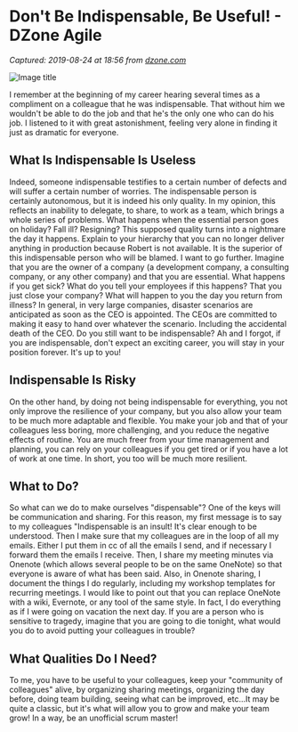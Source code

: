 # Don't Be Indispensable, Be Useful! - DZone Agile

_Captured: 2019-08-24 at 18:56 from [dzone.com](https://dzone.com/articles/dont-be-indispensable-be-useful?edition=520325&utm_source=Daily%20Digest&utm_medium=email&utm_campaign=Daily%20Digest%202019-08-24)_

![Image title](https://cdn.pixabay.com/photo/2016/11/08/05/20/adventure-1807524_1280.jpg)

I remember at the beginning of my career hearing several times as a compliment on a colleague that he was indispensable. That without him we wouldn't be able to do the job and that he's the only one who can do his job. I listened to it with great astonishment, feeling very alone in finding it just as dramatic for everyone.

## What Is Indispensable Is Useless

Indeed, someone indispensable testifies to a certain number of defects and will suffer a certain number of worries. The indispensable person is certainly autonomous, but it is indeed his only quality. In my opinion, this reflects an inability to delegate, to share, to work as a team, which brings a whole series of problems. What happens when the essential person goes on holiday? Fall ill? Resigning? This supposed quality turns into a nightmare the day it happens. Explain to your hierarchy that you can no longer deliver anything in production because Robert is not available. It is the superior of this indispensable person who will be blamed. I want to go further. Imagine that you are the owner of a company (a development company, a consulting company, or any other company) and that you are essential. What happens if you get sick? What do you tell your employees if this happens? That you just close your company? What will happen to you the day you return from illness? In general, in very large companies, disaster scenarios are anticipated as soon as the CEO is appointed. The CEOs are committed to making it easy to hand over whatever the scenario. Including the accidental death of the CEO. Do you still want to be indispensable? Ah and I forgot, if you are indispensable, don't expect an exciting career, you will stay in your position forever. It's up to you!

## Indispensable Is Risky

On the other hand, by doing not being indispensable for everything, you not only improve the resilience of your company, but you also allow your team to be much more adaptable and flexible. You make your job and that of your colleagues less boring, more challenging, and you reduce the negative effects of routine. You are much freer from your time management and planning, you can rely on your colleagues if you get tired or if you have a lot of work at one time. In short, you too will be much more resilient.

## What to Do?

So what can we do to make ourselves "dispensable"? One of the keys will be communication and sharing. For this reason, my first message is to say to my colleagues "Indispensable is an insult! It's clear enough to be understood. Then I make sure that my colleagues are in the loop of all my emails. Either I put them in cc of all the emails I send, and if necessary I forward them the emails I receive. Then, I share my meeting minutes via Onenote (which allows several people to be on the same OneNote) so that everyone is aware of what has been said. Also, in Onenote sharing, I document the things I do regularly, including my workshop templates for recurring meetings. I would like to point out that you can replace OneNote with a wiki, Evernote, or any tool of the same style. In fact, I do everything as if I were going on vacation the next day. If you are a person who is sensitive to tragedy, imagine that you are going to die tonight, what would you do to avoid putting your colleagues in trouble?

## What Qualities Do I Need?

To me, you have to be useful to your colleagues, keep your "community of colleagues" alive, by organizing sharing meetings, organizing the day before, doing team building, seeing what can be improved, etc...It may be quite a classic, but it's what will allow you to grow and make your team grow! In a way, be an unofficial scrum master!
